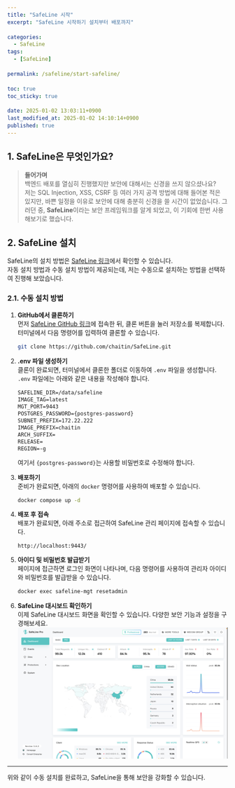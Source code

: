 ```yaml
---
title: "SafeLine 시작"
excerpt: "SafeLine 시작하기 설치부터 배포까지" 

categories:
  - SafeLine
tags:
  - [SafeLine]

permalink: /safeline/start-safeline/

toc: true
toc_sticky: true

date: 2025-01-02 13:03:11+0900
last_modified_at: 2025-01-02 14:10:14+0900
published: true
---
```


## 1. SafeLine은 무엇인가요?

> **들어가며**  
백엔드 배포를 열심히 진행했지만 보안에 대해서는 신경을 쓰지 않으셨나요?  
저는 SQL Injection, XSS, CSRF 등 여러 가지 공격 방법에 대해 들어본 적은 있지만, 바쁜 일정을 이유로 보안에 대해 충분히 신경을 쓸 시간이 없었습니다. 그러던 중, **SafeLine**이라는 보안 프레임워크를 알게 되었고, 이 기회에 한번 사용해보기로 했습니다.

## 2. SafeLine 설치

SafeLine의 설치 방법은 [SafeLine 링크](https://docs.waf.chaitin.com/en/tutorials/install)에서 확인할 수 있습니다.  
자동 설치 방법과 수동 설치 방법이 제공되는데, 저는 수동으로 설치하는 방법을 선택하여 진행해 보았습니다.

### 2.1. 수동 설치 방법

1. **GitHub에서 클론하기**  
   먼저 [SafeLine GitHub 링크](https://github.com/chaitin/SafeLine)에 접속한 뒤, 클론 버튼을 눌러 저장소를 복제합니다.  
   터미널에서 다음 명령어를 입력하여 클론할 수 있습니다.

   ```bash
   git clone https://github.com/chaitin/SafeLine.git
   ```

2. **.env 파일 생성하기**  
   클론이 완료되면, 터미널에서 클론한 폴더로 이동하여 `.env` 파일을 생성합니다.  
   `.env` 파일에는 아래와 같은 내용을 작성해야 합니다.

   ```plaintext
   SAFELINE_DIR=/data/safeline
   IMAGE_TAG=latest
   MGT_PORT=9443
   POSTGRES_PASSWORD={postgres-password}
   SUBNET_PREFIX=172.22.222
   IMAGE_PREFIX=chaitin
   ARCH_SUFFIX=
   RELEASE=
   REGION=-g
   ```

   여기서 `{postgres-password}`는 사용할 비밀번호로 수정해야 합니다.

3. **배포하기**  
   준비가 완료되면, 아래의 `docker` 명령어를 사용하여 배포할 수 있습니다.

   ```bash
   docker compose up -d
   ```

4. **배포 후 접속**  
   배포가 완료되면, 아래 주소로 접근하여 SafeLine 관리 페이지에 접속할 수 있습니다.  

   ```
   http://localhost:9443/
   ```

5. **아이디 및 비밀번호 발급받기**  
   페이지에 접근하면 로그인 화면이 나타나며, 다음 명령어를 사용하여 관리자 아이디와 비밀번호를 발급받을 수 있습니다.

   ```bash
   docker exec safeline-mgt resetadmin
   ```

6. **SafeLine 대시보드 확인하기**  
   이제 SafeLine 대시보드 화면을 확인할 수 있습니다. 다양한 보안 기능과 설정을 구경해보세요.
   ![SafeLine 대시보드](/assets/images/posts_img/devops/safeline/safeline_dashboard.png)
---

위와 같이 수동 설치를 완료하고, SafeLine을 통해 보안을 강화할 수 있습니다.